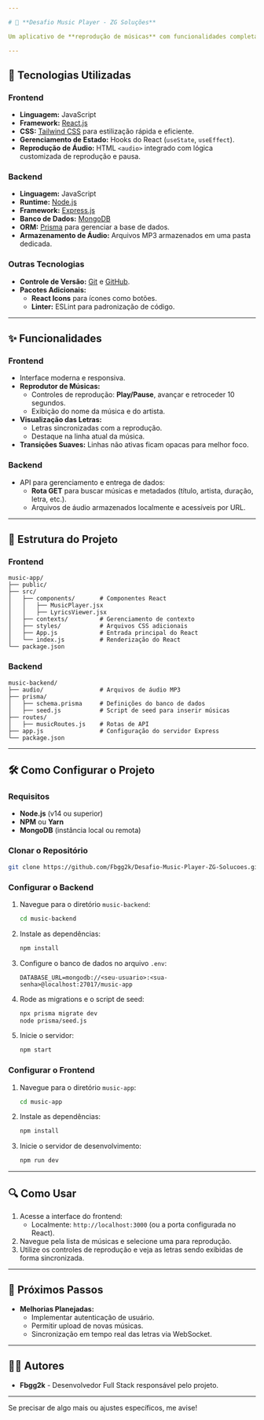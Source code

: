 ```yaml
---

# 🎵 **Desafio Music Player - ZG Soluções**

Um aplicativo de **reprodução de músicas** com funcionalidades completas para exibição de letras sincronizadas, desenvolvido como parte de um desafio técnico.

---
```


## 🚀 **Tecnologias Utilizadas**

### **Frontend**
- **Linguagem:** JavaScript
- **Framework:** [React.js](https://reactjs.org/)
- **CSS:** [Tailwind CSS](https://tailwindcss.com/) para estilização rápida e eficiente.
- **Gerenciamento de Estado:** Hooks do React (`useState`, `useEffect`).
- **Reprodução de Áudio:** HTML `<audio>` integrado com lógica customizada de reprodução e pausa.

### **Backend**
- **Linguagem:** JavaScript
- **Runtime:** [Node.js](https://nodejs.org/)
- **Framework:** [Express.js](https://expressjs.com/)
- **Banco de Dados:** [MongoDB](https://www.mongodb.com/)
- **ORM:** [Prisma](https://www.prisma.io/) para gerenciar a base de dados.
- **Armazenamento de Áudio:** Arquivos MP3 armazenados em uma pasta dedicada.

### **Outras Tecnologias**
- **Controle de Versão:** [Git](https://git-scm.com/) e [GitHub](https://github.com/).
- **Pacotes Adicionais:** 
  - **React Icons** para ícones como botões.
  - **Linter:** ESLint para padronização de código.

---

## ✨ **Funcionalidades**

### **Frontend**
- Interface moderna e responsiva.
- **Reprodutor de Músicas:**
  - Controles de reprodução: **Play/Pause**, avançar e retroceder 10 segundos.
  - Exibição do nome da música e do artista.
- **Visualização das Letras:** 
  - Letras sincronizadas com a reprodução.
  - Destaque na linha atual da música.
- **Transições Suaves:** Linhas não ativas ficam opacas para melhor foco.

### **Backend**
- API para gerenciamento e entrega de dados:
  - **Rota GET** para buscar músicas e metadados (título, artista, duração, letra, etc.).
  - Arquivos de áudio armazenados localmente e acessíveis por URL.

---

## 📂 **Estrutura do Projeto**

### **Frontend**
```
music-app/
├── public/
├── src/
│   ├── components/       # Componentes React
│   │   ├── MusicPlayer.jsx
│   │   ├── LyricsViewer.jsx
│   ├── contexts/         # Gerenciamento de contexto
│   ├── styles/           # Arquivos CSS adicionais
│   ├── App.js            # Entrada principal do React
│   └── index.js          # Renderização do React
└── package.json
```

### **Backend**
```
music-backend/
├── audio/                # Arquivos de áudio MP3
├── prisma/
│   ├── schema.prisma     # Definições do banco de dados
│   ├── seed.js           # Script de seed para inserir músicas
├── routes/
│   ├── musicRoutes.js    # Rotas de API
├── app.js                # Configuração do servidor Express
└── package.json
```

---

## 🛠️ **Como Configurar o Projeto**

### **Requisitos**
- **Node.js** (v14 ou superior)
- **NPM** ou **Yarn**
- **MongoDB** (instância local ou remota)

### **Clonar o Repositório**
```bash
git clone https://github.com/Fbgg2k/Desafio-Music-Player-ZG-Solucoes.git
```

### **Configurar o Backend**
1. Navegue para o diretório `music-backend`:
   ```bash
   cd music-backend
   ```
2. Instale as dependências:
   ```bash
   npm install
   ```
3. Configure o banco de dados no arquivo `.env`:
   ```plaintext
   DATABASE_URL=mongodb://<seu-usuario>:<sua-senha>@localhost:27017/music-app
   ```
4. Rode as migrations e o script de seed:
   ```bash
   npx prisma migrate dev
   node prisma/seed.js
   ```
5. Inicie o servidor:
   ```bash
   npm start
   ```

### **Configurar o Frontend**
1. Navegue para o diretório `music-app`:
   ```bash
   cd music-app
   ```
2. Instale as dependências:
   ```bash
   npm install
   ```
3. Inicie o servidor de desenvolvimento:
   ```bash
   npm run dev
   ```

---

## 🔍 **Como Usar**

1. Acesse a interface do frontend:
   - Localmente: `http://localhost:3000` (ou a porta configurada no React).
2. Navegue pela lista de músicas e selecione uma para reprodução.
3. Utilize os controles de reprodução e veja as letras sendo exibidas de forma sincronizada.

---

## 🎯 **Próximos Passos**

- **Melhorias Planejadas:**
  - Implementar autenticação de usuário.
  - Permitir upload de novas músicas.
  - Sincronização em tempo real das letras via WebSocket.

---

## 🧑‍💻 **Autores**
- **Fbgg2k** - Desenvolvedor Full Stack responsável pelo projeto.

---

Se precisar de algo mais ou ajustes específicos, me avise!
